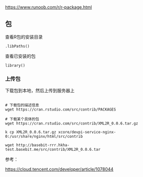 





https://www.runoob.com/r/r-package.html





## 包

查看R包的安装目录

`.libPaths()`



查看已安装的包

`library()`











### 上传包

下载包到本地，然后上传到服务器上

```

# 下载包的描述信息
wget https://cran.rstudio.com/src/contrib/PACKAGES

# 下载某个具体的包
wget https://cran.rstudio.com/src/contrib/XML2R_0.0.6.tar.gz

k cp XML2R_0.0.6.tar.gz xcore/devpi-service-nginx-0:/usr/share/nginx/html/src/contrib

```



`wget http://basebit-rrr.hkha-test.basebit.me/src/contrib/XML2R_0.0.6.tar`



参考：



https://cloud.tencent.com/developer/article/1078044

